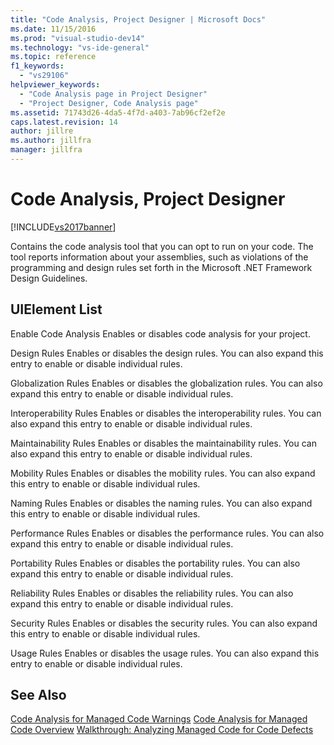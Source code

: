 ```yaml
---
title: "Code Analysis, Project Designer | Microsoft Docs"
ms.date: 11/15/2016
ms.prod: "visual-studio-dev14"
ms.technology: "vs-ide-general"
ms.topic: reference
f1_keywords:
  - "vs29106"
helpviewer_keywords:
  - "Code Analysis page in Project Designer"
  - "Project Designer, Code Analysis page"
ms.assetid: 71743d26-4da5-4f7d-a403-7ab96cf2ef2e
caps.latest.revision: 14
author: jillre
ms.author: jillfra
manager: jillfra
---
```

# Code Analysis, Project Designer
[!INCLUDE[vs2017banner](../../includes/vs2017banner.md)]

Contains the code analysis tool that you can opt to run on your code. The tool reports information about your assemblies, such as violations of the programming and design rules set forth in the Microsoft .NET Framework Design Guidelines.

## UIElement List
 Enable Code Analysis
 Enables or disables code analysis for your project.

 Design Rules
 Enables or disables the design rules. You can also expand this entry to enable or disable individual rules.

 Globalization Rules
 Enables or disables the globalization rules. You can also expand this entry to enable or disable individual rules.

 Interoperability Rules
 Enables or disables the interoperability rules. You can also expand this entry to enable or disable individual rules.

 Maintainability Rules
 Enables or disables the maintainability rules. You can also expand this entry to enable or disable individual rules.

 Mobility Rules
 Enables or disables the mobility rules. You can also expand this entry to enable or disable individual rules.

 Naming Rules
 Enables or disables the naming rules. You can also expand this entry to enable or disable individual rules.

 Performance Rules
 Enables or disables the performance rules. You can also expand this entry to enable or disable individual rules.

 Portability Rules
 Enables or disables the portability rules. You can also expand this entry to enable or disable individual rules.

 Reliability Rules
 Enables or disables the reliability rules. You can also expand this entry to enable or disable individual rules.

 Security Rules
 Enables or disables the security rules. You can also expand this entry to enable or disable individual rules.

 Usage Rules
 Enables or disables the usage rules. You can also expand this entry to enable or disable individual rules.

## See Also
 [Code Analysis for Managed Code Warnings](../../code-quality/code-analysis-for-managed-code-warnings.md)
 [Code Analysis for Managed Code Overview](../../code-quality/code-analysis-for-managed-code-overview.md)
 [Walkthrough: Analyzing Managed Code for Code Defects](../../code-quality/walkthrough-analyzing-managed-code-for-code-defects.md)
